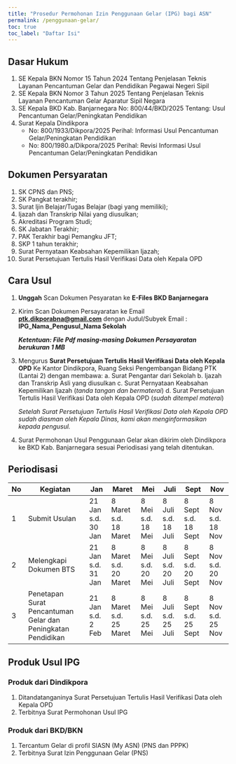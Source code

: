 ```yaml
---
title: "Prosedur Permohonan Izin Penggunaan Gelar (IPG) bagi ASN"
permalink: /penggunaan-gelar/
toc: true
toc_label: "Daftar Isi"
---
```

## Dasar Hukum

1. SE Kepala BKN Nomor 15 Tahun 2024 Tentang Penjelasan Teknis Layanan Pencantuman Gelar dan Pendidikan Pegawai Negeri Sipil 
2. SE Kepala BKN Nomor 3 Tahun 2025 Tentang Penjelasan Teknis Layanan Pencantuman Gelar Aparatur Sipil Negara
3. SE Kepala BKD Kab. Banjarnegara No: 800/44/BKD/2025 Tentang: Usul Pencantuman Gelar/Peningkatan Pendidikan
4. Surat Kepala Dindikpora
    * No: 800/1933/Dikpora/2025 Perihal: Informasi Usul Pencantuman Gelar/Peningkatan Pendidikan
    * No: 800/1980.a/Dikpora/2025 Perihal: Revisi Informasi Usul Pencantuman Gelar/Peningkatan Pendidikan
  
## Dokumen Persyaratan

1. SK CPNS dan PNS; 
2. SK Pangkat terakhir; 
3. Surat ljin Belajar/Tugas Belajar (bagi yang memiliki); 
4. Ijazah dan Transkrip Nilai yang diusulkan; 
5. Akreditasi Program Studi; 
6. SK Jabatan Terakhir; 
7. PAK Terakhir bagi Pemangku JFT; 
8. SKP 1 tahun terakhir; 
9. Surat Pernyataan Keabsahan Kepemilikan Ijazah; 
10. Surat Persetujuan Tertulis Hasil Verifikasi Data oleh Kepala OPD

## Cara Usul

1. **Unggah** Scan Dokumen Pesyaratan ke **E-Files BKD Banjarnegara**
2. Kirim Scan Dokumen Persayaratan ke Email **ptk.dikporabna@gmail.com** dengan Judul/Subyek Email : **IPG_Nama_Pengusul_Nama Sekolah**

   ***Ketentuan: File Pdf masing-masing Dokumen Persayaratan berukuran 1 MB***
  
4. Mengurus **Surat Persetujuan Tertulis Hasil Verifikasi Data oleh Kepala OPD** Ke Kantor Dindikpora, Ruang Seksi Pengembangan Bidang PTK (Lantai 2) dengan membawa:
   a. Surat Pengantar dari Sekolah
   b. Ijazah dan Transkrip Asli yang diusulkan
   c. Surat Pernyataan Keabsahan Kepemilikan Ijazah (*tanda tangan dan bermaterai*)
   d. Surat Persetujuan Tertulis Hasil Verifikasi Data oleh Kepala OPD (*sudah ditempel materai*)

   *Setelah Surat Persetujuan Tertulis Hasil Verifikasi Data oleh Kepala OPD sudah diasman oleh Kepala Dinas, kami akan menginformasikan kepada pengusul.*
   
6. Surat Permohonan Usul Penggunaan Gelar akan dikirim oleh Dindikpora ke BKD Kab. Banjarnegara sesuai Periodisasi yang telah ditentukan.

## Periodisasi

| No  | Kegiatan                                                                 | Jan                      | Maret                    | Mei                    | Juli                   | Sept                   | Nov                    |
| --- | ------------------------------------------------------------------------ | ------------------------ | ------------------------ | ---------------------- | ---------------------- | ---------------------- | ---------------------- |
| 1   | Submit Usulan                                                            | 21 Jan s.d. 30 Jan       | 8 Maret s.d. 18 Maret    | 8 Mei s.d. 18 Mei      | 8 Juli s.d. 18 Juli    | 8 Sept s.d. 18 Sept    | 8 Nov s.d. 18 Nov      |
| 2   | Melengkapi Dokumen BTS                                                   | 21 Jan s.d. 31 Jan       | 8 Maret s.d. 20 Maret    | 8 Mei s.d. 20 Mei      | 8 Juli s.d. 20 Juli    | 8 Sept s.d. 20 Sept    | 8 Nov s.d. 20 Nov      |
| 3   | Penetapan Surat Pencantuman Gelar dan Peningkatan Pendidikan            | 21 Jan s.d. 2 Feb        | 8 Maret s.d. 25 Maret    | 8 Mei s.d. 25 Mei      | 8 Juli s.d. 25 Juli    | 8 Sept s.d. 25 Sept    | 8 Nov s.d. 25 Nov      |


## Produk Usul IPG

### Produk dari Dindikpora

1. Ditandatanganinya Surat Persetujuan Tertulis Hasil Verifikasi Data oleh Kepala OPD
2. Terbitnya Surat Permohonan Usul IPG

### Produk dari BKD/BKN

1. Tercantum Gelar di profil SIASN (My ASN) (PNS dan PPPK)
2. Terbitnya Surat Izin Penggunaan Gelar (PNS)



